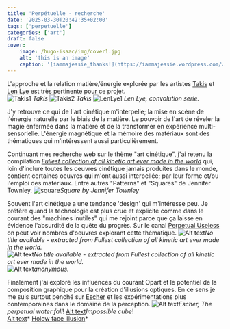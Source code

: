 ```yaml
---
title: 'Perpétuelle - recherche'
date: '2025-03-30T20:42:35+02:00'
tags: ['perpetuelle']
categories: ['art']
draft: false
cover:
    image: /hugo-isaac/img/cover1.jpg
    alt: 'this is an image'
    caption: '[iammajessie_thanks!](https://iammajessie.wordpress.com/wp-content/uploads/2013/01/a113.jpg)'
---
```

L'approche et la relation matière/énergie explorée par les artistes [Takis](https://www.wikiart.org/en/takis) et [Len Lye](https://www.lenlyefoundation.com/) est très pertinente pour ce projet.    
![Takis1](/hugo-isaac/img/takis1.jpg) *Takis* 
![Takis2](/hugo-isaac/img/takis2.jpg) *Takis* 
![LenLye1](/hugo-isaac/img/lenlye1.jpg) *Len Lye, convolution serie.*  

J'y retrouve ce qui de l'art cinétique m'interpelle; la mise en scène de l'énergie naturelle par le biais de la matière. Le pouvoir de l'art de réveler la magie enfermée dans la matière et de la transformer en expérience multi-sensorielle. L'énergie magnétique et la mémoire des matériaux sont des thématiques qui m'intéressent aussi particulièrement. 

Continuant mes recherche web sur le thème "art cinétique", j'ai retenu la compilation [*Fullest collection of all kinetic art ever made in the world*](https://www.youtube.com/watch?v=wVZnULlW0tg) qui, loin d'inclure toutes les oeuvres cinétique jamais produites dans le monde, contient certaines oeuvres qui m'ont aussi interpellée; par leur forme et/ou l'emploi des matériaux. Entre autres "Patterns" et "Squares" de Jennifer Townley. 
![square](https://isaacpierreracine.github.io/hugo-isaac/img/square.jpg)*Square by Jennifer Townley*

Souvent l'art cinétique a une tendance 'design' qui m'intéresse peu. Je préfère quand la technologie est plus crue et explicite comme dans le courant des "machines inutiles" qui me rejoint parce que ça laisse en évidence l'absurdité de la quête du progrès. Sur le canal [Perpetual Useless](https://www.youtube.com/@PerpetualUseless) on peut voir nombres d'oeuvres explorant cette thématique.
![Alt text](https://isaacpierreracine.github.io/hugo-isaac/img/lift.jpg)*No title available - extracted from Fullest collection of all kinetic art ever made in the world.*  
![Alt text](https://isaacpierreracine.github.io/hugo-isaac/img/anonymous1.jpg)*No title available - extracted from Fullest collection of all kinetic art ever made in the world.*  
![Alt text](https://isaacpierreracine.github.io/hugo-isaac/img/uselessmachine.jpg)*anonymous.*  

Finalement j'ai exploré les influences du courant Opart et le potentiel de la composition graphique pour la création d'illusions optiques. En ce sens je me suis surtout penché sur [Escher](https://en.wikipedia.org/wiki/M._C._Escher) et les expérimentations plus contemporaines dans le domaine de la perception.
![Alt text](https://isaacpierreracine.github.io/hugo-isaac/img/escher1.jpg)*Escher, The perpetual water fall*!
[Alt text](https://isaacpierreracine.github.io/hugo-isaac/img/imposiblecube.jpg)*Impossible cube*!  
[Alt text](https://isaacpierreracine.github.io/hugo-isaac/img/hollowface.jpg)*
[Holow face illusion](https://www.youtube.com/watch?v=sKa0eaKsdA0&t=1s)*

# 
## 


